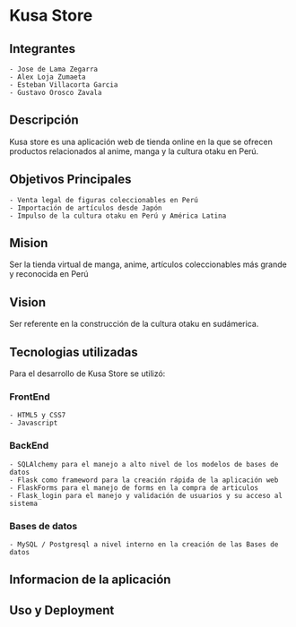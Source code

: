 # Kusa Store

## Integrantes
```
- Jose de Lama Zegarra
- Alex Loja Zumaeta
- Esteban Villacorta Garcia
- Gustavo Orosco Zavala
```

## Descripción

Kusa store es una aplicación web de tienda online en la que se ofrecen productos relacionados al anime, manga y la cultura otaku en Perú.


## Objetivos Principales
```
- Venta legal de figuras coleccionables en Perú 
- Importación de artículos desde Japón
- Impulso de la cultura otaku en Perú y América Latina
```

## Mision

Ser la tienda virtual de  manga, anime, artículos coleccionables más grande y reconocida en Perú 

## Vision

Ser referente en la construcción de la cultura otaku en sudámerica.

## Tecnologias utilizadas

Para el desarrollo de Kusa Store se utilizó:
### FrontEnd
```
- HTML5 y CSS7
- Javascript 
```
### BackEnd
```
- SQLAlchemy para el manejo a alto nivel de los modelos de bases de datos
- Flask como frameword para la creación rápida de la aplicación web
- FlaskForms para el manejo de forms en la compra de articulos
- Flask_login para el manejo y validación de usuarios y su acceso al sistema
```
### Bases de datos
```
- MySQL / Postgresql a nivel interno en la creación de las Bases de datos
```

## Informacion de la aplicación


## Uso y Deployment